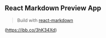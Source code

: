  ## React Markdown Preview App

 > Build with [react-markdown](https://www.npmjs.com/package/react-markdown)
 
(https://ibb.co/3hK34Xd)

